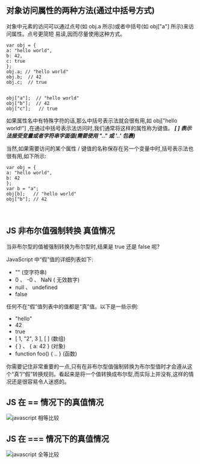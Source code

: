 <br>

## 对象访问属性的两种方法(通过中括号方式)

对象中元素的访问可以通过点号(如 obj.a 所示)或者中括号(如 obj["a"] 所示)来访问属性。点号更简短
易读,因而尽量使用这种方式。

	var obj = {
    a: "hello world",
    b: 42,
    c: true
    };
    obj.a; // "hello world"
    obj.b;  // 42
    obj.c;  // true
    
    
    obj["a"];  // "hello world"
    obj["b"];  // 42
    obj["c"];   // true
    
   


如果属性名中有特殊字符的话,那么中括号表示法就会很有用,如 obj["hello world!"] ,在通过中括号表示法访问时,我们通常将这样的属性称为键值。 ***[ ] 表示法接受变量或者字符串字面值(需要使用 ".." 或 '..' 包裹)***

当然,如果需要访问的某个属性 / 键值的名称保存在另一个变量中时,括号表示法也很有用,如下所示:

    var obj = {
    a: "hello world",
    b: 42
    };
    var b = "a";
    obj[b];   // "hello world"
    obj["b"]; // 42

<br>

## JS 非布尔值强制转换 真值情况
当非布尔型的值被强制转换为布尔型时,结果是 true 还是 false 呢?

JavaScript 中“假”值的详细列表如下:

+ "" (空字符串)
+ 0 、 -0 、 NaN ( 无效数字)
+ null 、 undefined
+ false

任何不在“假”值列表中的值都是“真”值。以下是一些示例:

+ "hello"
+ 42
+ true
+  [ 1, "2", 3 ], [ ] (数组)
+ { } 、 { a: 42 } (对象)
+ function foo() { .. } (函数)

你需要记住非常重要的一点,只有在非布尔型值强制转换为布尔型值时才会遵从这个“真”/“假”转换规则。看起来是将一个值转换成布尔型,而实际上并没有,这样的情况还是很容易令人迷惑的。

## JS 在 == 情况下的真值情况

![javascript 相等比较](https://github.com/D-lyw/Notes/blob/master/img/js%20for%20==%20.png?raw=true)


## JS 在 === 情况下的真值情况

![javascript 全等比较](https://github.com/D-lyw/Notes/blob/master/img/js%20for%20===.png?raw=true)
